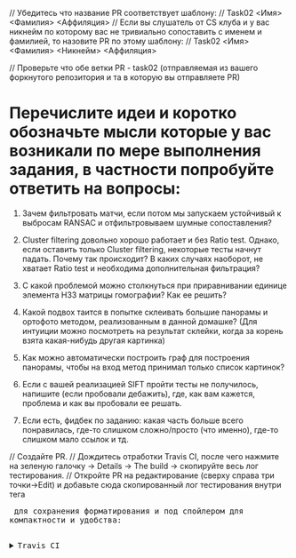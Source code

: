 // Убедитесь что название PR соответствует шаблону:
// Task02 <Имя> <Фамилия> <Аффиляция>
// Если вы слушатель от CS клуба и у вас никнейм по которому вас не тривиально сопоставить с именем и фамилией, то назовите PR по этому шаблону:
// Task02 <Имя> <Фамилия> <Никнейм> <Аффиляция>

// Проверьте что обе ветки PR - task02 (отправляемая из вашего форкнутого репозитория и та в которую вы отправляете PR)

# Перечислите идеи и коротко обозначьте мысли которые у вас возникали по мере выполнения задания, в частности попробуйте ответить на вопросы:

1) Зачем фильтровать матчи, если потом мы запускаем устойчивый к выбросам RANSAC и отфильтровываем шумные сопоставления?

2) Cluster filtering довольно хорошо работает и без Ratio test. Однако, если оставить только Cluster filtering, некоторые тесты начнут падать. Почему так происходит? В каких случаях наоборот, не хватает Ratio test и необходима дополнительная фильтрация?

3) С какой проблемой можно столкнуться при приравнивании единице элемента H33 матрицы гомографии? Как ее решить?

4) Какой подвох таится в попытке склеивать большие панорамы и ортофото методом, реализованным в данной домашке? (Для интуиции можно посмотреть на результат склейки, когда за корень взята какая-нибудь другая картинка)

5) Как можно автоматически построить граф для построения панорамы, чтобы на вход метод принимал только список картинок?

6) Если с вашей реализацией SIFT пройти тесты не получилось, напишите (если пробовали дебажить), где, как вам кажется, проблема и как вы пробовали ее решать.

7) Если есть, фидбек по заданию: какая часть больше всего понравилась, где-то слишком сложно/просто (что именно), где-то слишком мало ссылок и тд.


// Создайте PR.
// Дождитесь отработки Travis CI, после чего нажмите на зеленую галочку -> Details -> The build -> скопируйте весь лог тестирования.
// Откройте PR на редактирование (сверху справа три точки->Edit) и добавьте сюда скопированный лог тестирования внутри тега <pre> для сохранения форматирования и под спойлером для компактности и удобства:

<details><summary>Travis CI</summary><p>

<pre>
$ ./build/test_sift
$ ./build/test_matching
Running main() from /home/travis/build/PhotogrammetryCourse/PhotogrammetryTasks2021/libs/3rdparty/libgtest/googletest/src/gtest_main.cc
[==========] Running 22 tests from 1 test suite.
[----------] Global test environment set-up.
[----------] 22 tests from SIFT
[ RUN      ] SIFT.MovedTheSameImage
[ORB_OCV] Points detected: 500 -> 500 (in 0.021269 sec)
...
[       OK ] SIFT.HerzJesu19RotateM40 (7730 ms)
[----------] 22 tests from SIFT (12918 ms total)
[----------] Global test environment tear-down
[==========] 22 tests from 1 test suite ran. (12918 ms total)
[  PASSED  ] 22 tests.
...
</pre>

</p></details>
